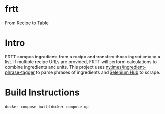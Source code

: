 # frtt
From Recipe to Table

# Intro

FRTT scrapes ingredients from a recipe and transfers those ingredients to a list.
If multiple recipe URLs are provided, FRTT will perform calculations to combine ingredients and units.
This project uses [nytimes/ingredient-phrase-tagger](https://github.com/nytimes/ingredient-phrase-tagger) to parse phrases of ingredients and [Selenium Hub](https://hub.docker.com/r/selenium/hub/) to scrape.

# Build Instructions

`docker compose build`
`docker compose up`
